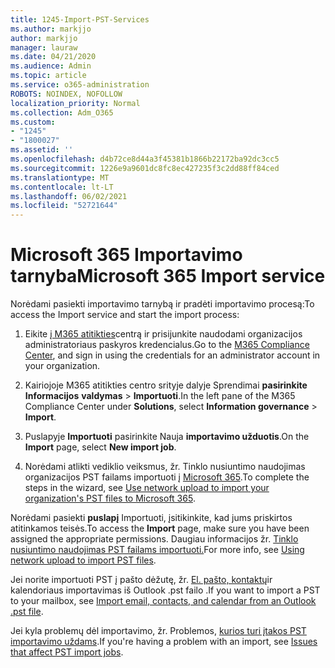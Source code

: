 ```yaml
---
title: 1245-Import-PST-Services
ms.author: markjjo
author: markjjo
manager: lauraw
ms.date: 04/21/2020
ms.audience: Admin
ms.topic: article
ms.service: o365-administration
ROBOTS: NOINDEX, NOFOLLOW
localization_priority: Normal
ms.collection: Adm_O365
ms.custom:
- "1245"
- "1800027"
ms.assetid: ''
ms.openlocfilehash: d4b72ce8d44a3f45381b1866b22172ba92dc3cc5
ms.sourcegitcommit: 1226e9a9601dc8fc8ec427235f3c2dd88ff84ced
ms.translationtype: MT
ms.contentlocale: lt-LT
ms.lasthandoff: 06/02/2021
ms.locfileid: "52721644"
---
```

# <a name="microsoft-365-import-service"></a><span data-ttu-id="57bf0-102">Microsoft 365 Importavimo tarnyba</span><span class="sxs-lookup"><span data-stu-id="57bf0-102">Microsoft 365 Import service</span></span>

<span data-ttu-id="57bf0-103">Norėdami pasiekti importavimo tarnybą ir pradėti importavimo procesą:</span><span class="sxs-lookup"><span data-stu-id="57bf0-103">To access the Import service and start the import process:</span></span>

1. <span data-ttu-id="57bf0-104">Eikite [į M365 atitikties](https://compliance.microsoft.com/)centrą ir prisijunkite naudodami organizacijos administratoriaus paskyros kredencialus.</span><span class="sxs-lookup"><span data-stu-id="57bf0-104">Go to the [M365 Compliance Center](https://compliance.microsoft.com/), and sign in using the credentials for an administrator account in your organization.</span></span>

1. <span data-ttu-id="57bf0-105">Kairiojoje M365 atitikties centro srityje dalyje Sprendimai **pasirinkite Informacijos** **valdymas**  >  **Importuoti**.</span><span class="sxs-lookup"><span data-stu-id="57bf0-105">In the left pane of the M365 Compliance Center under **Solutions**, select **Information governance** > **Import**.</span></span>

1. <span data-ttu-id="57bf0-106">Puslapyje **Importuoti** pasirinkite Nauja **importavimo užduotis**.</span><span class="sxs-lookup"><span data-stu-id="57bf0-106">On the **Import** page, select **New import job**.</span></span>

1. <span data-ttu-id="57bf0-107">Norėdami atlikti vediklio veiksmus, žr. Tinklo nusiuntimo naudojimas organizacijos PST failams importuoti į [Microsoft 365](/compliance/use-network-upload-to-import-pst-files).</span><span class="sxs-lookup"><span data-stu-id="57bf0-107">To complete the steps in the wizard, see [Use network upload to import your organization's PST files to Microsoft 365](/compliance/use-network-upload-to-import-pst-files).</span></span>

<span data-ttu-id="57bf0-108">Norėdami pasiekti **puslapį** Importuoti, įsitikinkite, kad jums priskirtos atitinkamos teisės.</span><span class="sxs-lookup"><span data-stu-id="57bf0-108">To access the **Import** page, make sure you have been assigned the appropriate permissions.</span></span> <span data-ttu-id="57bf0-109">Daugiau informacijos žr. [Tinklo nusiuntimo naudojimas PST failams importuoti.](/microsoft-365/compliance/importing-pst-files-to-office-365#using-network-upload-to-import-pst-files)</span><span class="sxs-lookup"><span data-stu-id="57bf0-109">For more info, see [Using network upload to import PST files](/microsoft-365/compliance/importing-pst-files-to-office-365#using-network-upload-to-import-pst-files).</span></span>

<span data-ttu-id="57bf0-110">Jei norite importuoti PST į pašto dėžutę, žr. [El. pašto, kontaktų](https://support.office.com/article/import-email-contacts-and-calendar-from-an-outlook-pst-file-431a8e9a-f99f-4d5f-ae48-ded54b3440ac)ir kalendoriaus importavimas iš Outlook .pst failo .</span><span class="sxs-lookup"><span data-stu-id="57bf0-110">If you want to import a PST to your mailbox, see [Import email, contacts, and calendar from an Outlook .pst file](https://support.office.com/article/import-email-contacts-and-calendar-from-an-outlook-pst-file-431a8e9a-f99f-4d5f-ae48-ded54b3440ac).</span></span>

<span data-ttu-id="57bf0-111">Jei kyla problemų dėl importavimo, žr. Problemos, [kurios turi įtakos PST importavimo uždams](/office365/troubleshoot/pst-import-service/issues-with-pst-import-job).</span><span class="sxs-lookup"><span data-stu-id="57bf0-111">If you're having a problem with an import, see [Issues that affect PST import jobs](/office365/troubleshoot/pst-import-service/issues-with-pst-import-job).</span></span>

